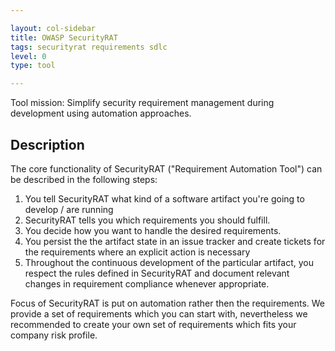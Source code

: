 ```yaml
---

layout: col-sidebar
title: OWASP SecurityRAT
tags: securityrat requirements sdlc
level: 0
type: tool

---
```


Tool mission: Simplify security requirement management during development using automation approaches.

## Description
The core functionality of SecurityRAT ("Requirement Automation Tool") can be described in the following steps:

1. You tell SecurityRAT what kind of a software artifact you're going to develop / are running
2. SecurityRAT tells you which requirements you should fulfill.
3. You decide how you want to handle the desired requirements.
4. You persist the the artifact state in an issue tracker and create tickets for the requirements where an explicit action is necessary
5. Throughout the continuous development of the particular artifact, you respect the rules defined in SecurityRAT and document relevant changes in requirement compliance whenever appropriate.

Focus of SecurityRAT is put on automation rather then the requirements. We provide a set of requirements which you can start with, nevertheless we recommended to create your own set of requirements which fits your company risk profile.
